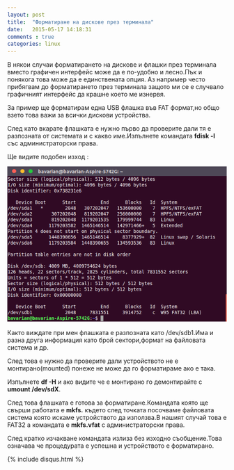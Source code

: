 ```yaml
---
layout: post
title:  "Форматиране на дискове през терминала"
date:   2015-05-17 14:18:31
comments : true
categories: linux
---
```


В някои случаи форматирането на дискове и флашки през терминала вместо графичен интерфейс може да е по-удобно и лесно.Пък и понякога това може да е единствената опция.
Аз например често прибягвам до форматирането през терминала защото ми се е случвало графичният интерфейс да крашне което ме изнервя.

За пример ще форматирам една USB флашка във FAT формат,но общо взето това важи за всички дискови устройства.

След като вкарате флашката е нужно първо да проверите дали тя е разпозната от системата и с какво име.Изпълнете командата **fdisk -l** със администраторски права.

Ще видите подобен изход : 

![fdisk](https://github.com/etem/etem.github.io/raw/master/assets/images/fdiskl.png)

Както виждате при мен флашката е разпозната като /dev/sdb1.Има и разна друга информация като брой сектори,формат на файловата система и др.

След това е нужно да проверите дали устройството не е монтирано(mounted) понеже не може да го форматираме ако е така.

Изпълнете **df -H** и ако видите че е монтирано го демонтирайте с **umount /dev/sdX**.

След това флашката е готова за форматиране.Командата която ще свърши работата е **mkfs.** където след точката посочваме файловата система която искаме устройството да използва.В нашият случай това е FAT32 а командата е **mkfs.vfat** с администраторски права.

След кратко изчакване командата излиза без изходно съобщение.Това означава че процедурата е успешна и устройството е форматирано.

{% include disqus.html %}

